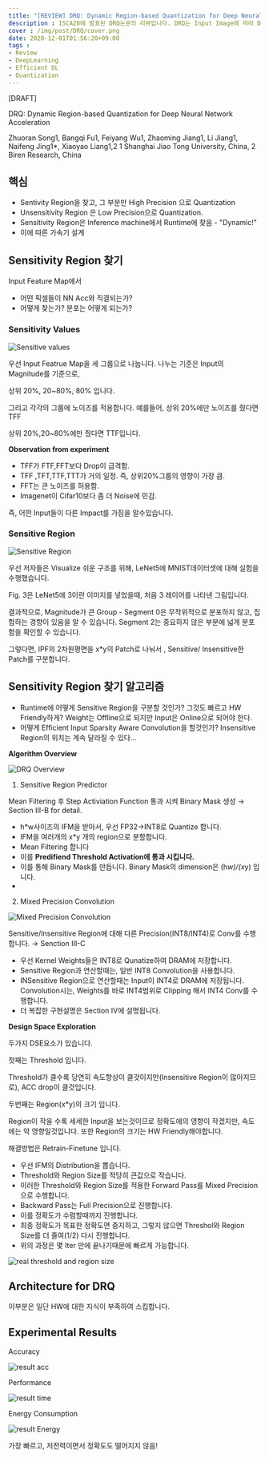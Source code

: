```yaml
---
title: "[REVIEW] DRQ: Dynamic Region-based Quantization for Deep Neural Network Acceleration"
description : ISCA20에 발표된 DRQ논문의 리뷰입니다. DRQ는 Input Image에 따라 Dynamic 하게 Quantization을 적용합니다.
cover : /img/post/DRQ/cover.png
date: 2020-12-01T01:56:20+09:00
tags :
- Review
- DeepLearning
- Efficient DL
- Quantization
---
```


[DRAFT]

DRQ: Dynamic Region-based Quantization for
Deep Neural Network Acceleration

Zhuoran Song1, Bangqi Fu1, Feiyang Wu1, Zhaoming Jiang1, Li Jiang1, Naifeng Jing1*, Xiaoyao Liang1,2
1 Shanghai Jiao Tong University, China, 2 Biren Research, China

## 핵심

- Sentivity Region을 찾고, 그 부분만 High Precision 으로 Quantization
- Unsensitivity Region 은 Low Precision으로 Quantization.
- Sensitivity Region은 Inference machine에서 Runtime에 찾음 - "Dynamic!"
- 이에 따른 가속기 설계

## Sensitivity Region 찾기

Input Feature Map에서

- 어떤 픽셀들이 NN Acc와 직결되는가?
- 어떻게 찾는가? 분포는 어떻게 되는가?

### Sensitivity Values

![Sensitive values](/img/post/DRQ/sensitivity_values.png)

우선 Input Featrue Map을 세 그룹으로 나눕니다. 나누는 기준은 Input의 Magnitude를 기준으로,

상위 20%, 20~80%, 80% 입니다. 

그리고 각각의 그룹에 노이즈를 적용합니다.  예를들어, 상위 20%에만 노이즈를 줬다면 TFF

상위 20%,20~80%에만 줬다면 TTF입니다.

**Observation from experiment**

- TFF가 FTF,FFT보다 Drop이 급격함.
- TFF ,TFT,TTF,TTT가 거의 일정. 즉, 상위20%그룹의 영향이 가장 큼.
- FFT는 큰 노이즈를 허용함.
- Imagenet이 Cifar10보다 좀 더 Noise에 민감.

즉, 어떤 Input들이 다른 Impact를 가짐을 알수있습니다.

### Sensitive Region

![Sensitive Region](/img/post/DRQ/sensitivity_region.png)

우선 저자들은 Visualize 쉬운 구조를 위해, LeNet5에 MNIST데이터셋에 대해 실험을 수행했습니다.

Fig. 3은 LeNet5에 3이란 이미지를 넣었을때, 처음 3 레이어를 나타낸 그림입니다.

결과적으로, Magnitude가 큰 Group - Segment 0은 무작위적으로 분포하지 않고, 집합하는 경향이 있음을 알 수 있습니다. Segment 2는 중요하지 않은 부분에 넓게 분포함을 확인할 수 있습니다.

그렇다면, IPF의 2차원평면을 x*y의 Patch로 나눠서 , Sensitive/ Insensitive한 Patch를 구분합니다.

## Sensitivity Region 찾기 알고리즘

- Runtime에 어떻게 Sensitive Region을 구분할 것인가? 그것도 빠르고 HW Friendly하게?
Weight는 Offline으로 되지만 Input은 Online으로 되어야 한다.
- 어떻게 Efficient Input Sparsity Aware Convolution을 할것인가? Insensitive Region의 위치는 계속 달라질 수 있다...

**Algorithm Overview**

![DRQ Overview](/img/post/DRQ/DRQ_algo_overview.png)

1. Sensitive Region Predictor

Mean Filtering 후 Step Activiation Function 통과 시켜 Binary Mask 생성 → Section III-B for detail.

- h*w사이즈의 IFM을 받아서, 우선 FP32→INT8로 Quantize 합니다.
- IFM을 여러개의 x*y 개의 region으로 분할합니다.
- Mean Filtering 합니다
- 이를 **Predifiend Threshold Activation에 통과 시킵니다.**
- 이를 통해 Binary Mask를 만듭니다. Binary Mask의 dimension은 (h*w)/(x*y) 입니다.
- 

2. Mixed Precision Convolution

![Mixed Precision Convolution](/img/post/DRQ/mixed_precision_conv.png)

Sensitive/Insensitive Region에 대해 다른 Precision(INT8/INT4)로 Conv를 수행합니다. → Senction III-C

- 우선 Kernel Weights들은 INT8로 Qunatize하여 DRAM에 저장합니다.
- Sensitive Region과 연산할때는, 일반 INT8 Convolution을 사용합니다.
- INSensitive Region으로 연산할때는 Input이 INT4로 DRAM에 저장됩니다. Convolution시는, Weights를 바로 INT4범위로 Clipping 해서 INT4 Conv를 수행합니다.
- 더 복잡한 구현설명은 Section IV에 설명됩니다.

**Design Space Exploration**

두가지 DSE요소가 있습니다.

첫째는 Threshold 입니다.

Threshold가 클수록 당연히 속도향상이 클것이지만(Insensitive Region이 많아지므로), ACC drop이 클것입니다.

두번째는 Region(x*y)의 크기 입니다.

Region이 작을 수록 세세한 Input을 보는것이므로 정확도에의 영향이 작겠지만, 속도에는 악 영향일것입니다. 또한 Region의 크기는 HW Friendly해야합니다.

해결방법은 Retrain-Finetune 입니다.

- 우선 IFM의 Distribution을 뽑습니다.
- Threshold와 Region Size를 적당히 큰값으로 작습니다.
- 이러한 Threshold와 Region Size를 적용한 Forward Pass를 Mixed Precision으로 수행합니다.
- Backward Pass는 Full Precision으로 진행합니다.
- 이를 정확도가 수렴할때까지 진행합니다.
- 최종 정확도가 목표한 정확도면 중지하고, 그렇지 않으면 Threshol와 Region Size를 더 줄여(1/2) 다시 진행합니다.
- 위의 과정은 몇 Iter 만에 끝나기때문에 빠르게 가능합니다.


![real threshold and region size](/img/post/DRQ/result_th_reg.png)

## Architecture for DRQ

이부분은 일단 HW에 대한 지식이 부족하여 스킵합니다.

## Experimental Results

Accuracy

![result acc](/img/post/DRQ/result_acc.png)

Performance

![result time](/img/post/DRQ/result_time.png)

Energy Consumption

![result Energy](/img/post/DRQ/result_power.png)

가장 빠르고, 저전력이면서 정확도도 떨어지지 않음!